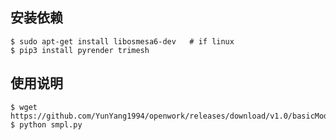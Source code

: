 ## 安装依赖

```bashrc
$ sudo apt-get install libosmesa6-dev   # if linux
$ pip3 install pyrender trimesh
```

## 使用说明

```bashrc
$ wget https://github.com/YunYang1994/openwork/releases/download/v1.0/basicModel_f_lbs_10_207_0_v1.0.0.pkl
$ python smpl.py
```
